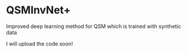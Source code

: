 # QSMInvNet+
Improved deep learning method for QSM which is trained with synthetic data

I will upload the code soon!
